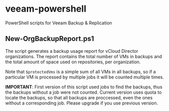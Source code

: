 # veeam-powershell
PowerShell scripts for Veeam Backup &amp; Replication

## New-OrgBackupReport.ps1
The script generates a backup usage report for vCloud Director organizations. The report contains the total number of VMs in backups and the total amount of space used on repositories, per organization.

Note that `$protectedVms` is a simple sum of all VMs in all backups, so if a particular VM is processed by multiple jobs it will be counted multiple times.

**IMPORTANT**: First version of this script used jobs to find the backups, thus the backups without a job were not counted. Current version uses quota to locate the backups, so that all backups are proccessed, even the ones without a corresponding job. Please upgrade if you use previous version.